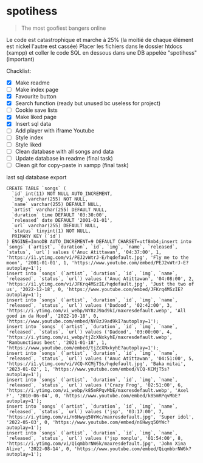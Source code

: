 # spotihess
> The most goofiest bangers online

Le code est catastrophique et marche à 25% (la moitié de chaque élément est nickel l'autre est cassée)
Placer les fichiers dans le dossier htdocs (xampp) et coller le code SQL en dessous dans une DB appelée "spotihess" (important)

Chacklist:

- [x] Make readme
- [ ] Make index page
- [x] Favourite button
- [x] Search function (ready but unused bc useless for project)
- [ ] Cookie save lists
- [x] Make liked page
- [x] Insert sql data
- [ ] Add player with iframe Youtube
- [ ] Style index
- [ ] Style liked
- [ ] Clean database with all songs and data
- [ ] Update database in readme (final task)
- [ ] Clean git for copy-paste in xampp (final task)

last sql database export

```
CREATE TABLE `songs` (
  `id` int(11) NOT NULL AUTO_INCREMENT,
  `img` varchar(255) NOT NULL,
  `name` varchar(255) DEFAULT NULL,
  `artist` varchar(255) DEFAULT NULL,
  `duration` time DEFAULT '03:30:00',
  `released` date DEFAULT '2001-01-01',
  `url` varchar(255) DEFAULT NULL,
  `status` tinyint(1) NOT NULL,
  PRIMARY KEY (`id`)
) ENGINE=InnoDB AUTO_INCREMENT=9 DEFAULT CHARSET=utf8mb4;insert into `songs` (`artist`, `duration`, `id`, `img`, `name`, `released`, `status`, `url`) values ('Anuc Atittawan', '04:37:00', 1, 'https://i1.ytimg.com/vi/PEJ2vWtrJ-E/hqdefault.jpg', 'Fly me to the moon', '2001-01-01', 1, 'https://www.youtube.com/embed/PEJ2vWtrJ-E?autoplay=1');
insert into `songs` (`artist`, `duration`, `id`, `img`, `name`, `released`, `status`, `url`) values ('Anuc Atittawan', '04:08:00', 2, 'https://i1.ytimg.com/vi/JFKrq4MSzIE/hqdefault.jpg', 'Just the two of us', '2022-12-18', 0, 'https://www.youtube.com/embed/JFKrq4MSzIE?autoplay=1');
insert into `songs` (`artist`, `duration`, `id`, `img`, `name`, `released`, `status`, `url`) values ('Dadood', '02:42:00', 3, 'https://i.ytimg.com/vi_webp/NY8zJ9ad9kI/maxresdefault.webp', 'All good in da Hood', '2022-10-18', 0, 'https://www.youtube.com/embed/NY8zJ9ad9kI?autoplay=1');
insert into `songs` (`artist`, `duration`, `id`, `img`, `name`, `released`, `status`, `url`) values ('Dadood', '03:00:00', 4, 'https://i.ytimg.com/vi_webp/tjZcXNxkyhE/maxresdefault.webp', 'Rambunctious beet', '2021-01-18', 1, 'https://www.youtube.com/embed/tjZcXNxkyhE?autoplay=1');
insert into `songs` (`artist`, `duration`, `id`, `img`, `name`, `released`, `status`, `url`) values ('Anuc Atittawan', '04:51:00', 5, 'https://i1.ytimg.com/vi/VCQ-KCMjT5s/hqdefault.jpg', 'Baka mitai', '2023-01-02', 1, 'https://www.youtube.com/embed/VCQ-KCMjT5s?autoplay=1');
insert into `songs` (`artist`, `duration`, `id`, `img`, `name`, `released`, `status`, `url`) values ('Crazy Frog', '02:51:00', 6, 'https://i.ytimg.com/vi_webp/k85mRPqvMbE/maxresdefault.webp', 'Axel F', '2010-06-04', 0, 'https://www.youtube.com/embed/k85mRPqvMbE?autoplay=1');
insert into `songs` (`artist`, `duration`, `id`, `img`, `name`, `released`, `status`, `url`) values ('jsp', '03:17:00', 7, 'https://i.ytimg.com/vi/n6Hwyq50YWc/maxresdefault.jpg', 'Super idol', '2022-05-03', 0, 'https://www.youtube.com/embed/n6Hwyq50YWc?autoplay=1');
insert into `songs` (`artist`, `duration`, `id`, `img`, `name`, `released`, `status`, `url`) values ('jsp nonplu', '01:54:00', 8, 'https://i.ytimg.com/vi/QiqmbbrNW6k/maxresdefault.jpg', 'John Xina Alive', '2022-08-14', 0, 'https://www.youtube.com/embed/QiqmbbrNW6k?autoplay=1');

```
  
